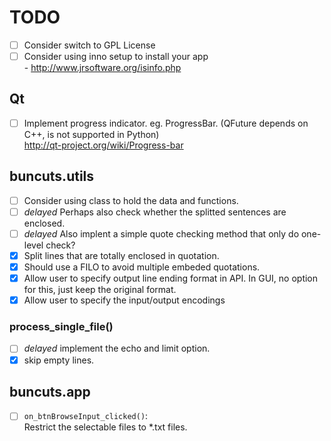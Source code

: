 TODO
====

- [ ] Consider switch to GPL License
- [ ] Consider using inno setup to install your app  
      - http://www.jrsoftware.org/isinfo.php

## Qt

- [ ] Implement progress indicator. eg. ProgressBar.
      (QFuture depends on C++, is not supported in Python)  
      http://qt-project.org/wiki/Progress-bar

## buncuts.utils

- [ ] Consider using class to hold the data and functions.
- [ ] _delayed_ Perhaps also check whether the splitted sentences are enclosed.
- [ ] _delayed_ Also implent a simple quote checking method that only do one-level check?
- [x] Split lines that are totally enclosed in quotation.
- [x] Should use a FILO to avoid multiple embeded quotations.
- [x] Allow user to specify output line ending format in API.
      In GUI, no option for this, just keep the original format.  
- [x] Allow user to specify the input/output encodings

### process_single_file()

- [ ] _delayed_ implement the echo and limit option.
- [x] skip empty lines.

## buncuts.app

- [ ] `on_btnBrowseInput_clicked()`:  
      Restrict the selectable files to *.txt files.
